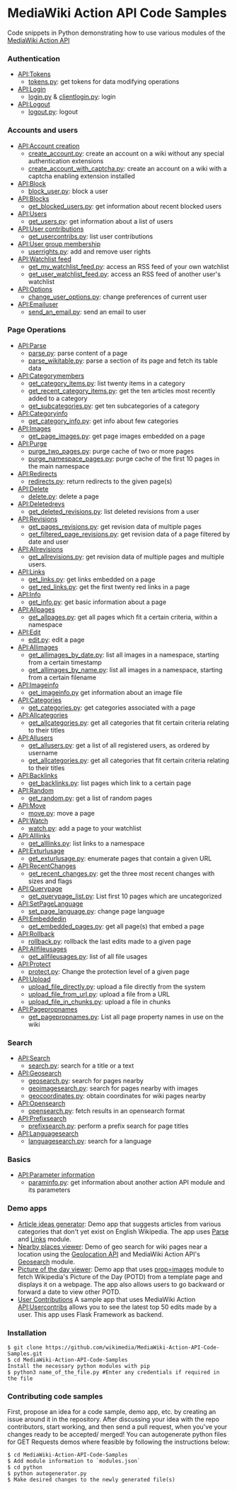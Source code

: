 # MediaWiki Action API Code Samples
Code snippets in Python demonstrating how to use various modules of the [MediaWiki Action API](https://www.mediawiki.org/wiki/API:Main_page)

### Authentication
* [API:Tokens](https://www.mediawiki.org/wiki/API:Tokens)
  * [tokens.py](python/tokens.py): get tokens for data modifying operations
* [API:Login](https://www.mediawiki.org/wiki/API:Login)
  * [login.py](python/login.py) & [clientlogin.py](python/clientlogin.py): login
* [API:Logout](https://www.mediawiki.org/wiki/API:Logout)
  * [logout.py](python/logout.py): logout

### Accounts and users 
* [API:Account creation](https://www.mediawiki.org/wiki/API:Account_creation)
  *  [create_account.py](python/create_account.py): create an account on a wiki without any special authentication extensions
  *  [create_account_with_captcha.py](python/create_account_with_captcha.py): create an account on a wiki with a captcha enabling extension installed
* [API:Block](https://www.mediawiki.org/wiki/API:Block)
  *  [block_user.py](python/block_user.py): block a user
* [API:Blocks](https://www.mediawiki.org/wiki/API:Blocks)
  *  [get_blocked_users.py](python/get_blocked_users.py): get information about recent blocked users
* [API:Users](https://www.mediawiki.org/wiki/API:Users)
  *  [get_users.py](python/get_users.py): get information about a list of users
* [API:User contributions](https://www.mediawiki.org/wiki/API:User_contributions)
  *  [get_usercontribs.py](python/get_usercontribs): list user contributions
* [API:User group membership](https://www.mediawiki.org/wiki/API:User_group_membership)
  *  [userrights.py](python/userrights): add and remove user rights
* [API:Watchlist feed](https://www.mediawiki.org/wiki/API:Watchlist_feed)
  * [get_my_watchlist_feed.py](python/get_my_watchlist_feed.py): access an RSS feed of your own watchlist
  * [get_user_watchlist_feed.py](python/get_user_watchlist_feed.py): access an RSS feed of another user's watchlist
* [API:Options](https://www.mediawiki.org/wiki/API:Options)
  * [change_user_options.py](python/change_user_options.py): change preferences of current user
* [API:Emailuser](https://www.mediawiki.org/wiki/API:Emailuser)
  *  [send_an_email.py](python/send_an_email.py): send an email to user

### Page Operations
* [API:Parse](https://www.mediawiki.org/wiki/API:Parse)
  *  [parse.py](python/parse.py): parse content of a page
  *  [parse_wikitable.py](python/search.py): parse a section of its page and fetch its table data
* [API:Categorymembers](https://www.mediawiki.org/wiki/API:Categorymembers)
  *  [get_category_items.py](python/get_category_items.py): list twenty items in a category
  *  [get_recent_category_items.py](python/get_recent_category_items.py): get the ten articles most recently added to a category
  *  [get_subcategories.py](python/get_subcategories.py): get ten subcategories of a category
* [API:Categoryinfo](https://www.mediawiki.org/wiki/API:Categoryinfo)
  *  [get_category_info.py](python/get_category_info.py): get info about few categories
* [API:Images](https://www.mediawiki.org/wiki/API:Images) 
  * [get_page_images.py](python/get_page_images.py): get page images embedded on a page
* [API:Purge](https://www.mediawiki.org/wiki/API:Purge)
  *  [purge_two_pages.py](python/purge_two_pages.py): purge cache of two or more pages
  *  [purge_namespace_pages.py](python/purge_namespace_pages.py): purge cache of the first 10 pages in the main namespace
* [API:Redirects](https://www.mediawiki.org/wiki/API:Redirects)
  *  [redirects.py](python/redirects.py): return redirects to the given page(s)
* [API:Delete](https://www.mediawiki.org/wiki/API:Delete)
  *  [delete.py](python/delete.py): delete a page
* [API:Deletedrevs](https://www.mediawiki.org/wiki/API:Deletedrevs)
  *  [get_deleted_revisions.py](python/get_deleted_revisions.py): list deleted revisions from a user
* [API:Revisions](https://www.mediawiki.org/wiki/API:Revisions)
  *  [get_pages_revisions.py](python/get_pages_revisions.py): get revision data of multiple pages
  *  [get_filtered_page_revisions.py](python/get_filtered_page_revisions.py): get revision data of a page filtered by date and user
* [API:Allrevisions](https://www.mediawiki.org/wiki/API:Allrevisions)
  *  [get_allrevisions.py](python/get_allrevisions.py): get revision data of multiple pages and multiple users.
* [API:Links](https://www.mediawiki.org/wiki/API:Links)
  *  [get_links.py](python/get_links.py): get links embedded on a page
  *  [get_red_links.py](python/get_red_links.py): get the first twenty red links in a page
* [API:Info](https://www.mediawiki.org/wiki/API:Info)
  * [get_info.py](python/get_info.py): get basic information about a page
* [API:Allpages](https://www.mediawiki.org/wiki/API:Allpages)
  * [get_allpages.py](python/get_allpages.py): get all pages which fit a certain criteria, within a namespace
* [API:Edit](https://www.mediawiki.org/wiki/API:Edit)
  * [edit.py](python/edit.py): edit a page
* [API:Allimages](https://www.mediawiki.org/wiki/API:Allimages)
  * [get_allimages_by_date.py](python/get_allimages_by_date.py): list all images in a namespace, starting from a certain timestamp 
  * [get_allimages_by_name.py](python/get_allimages_by_name.py): list all images in a namespace, starting from a certain filename
* [API:Imageinfo](https://www.mediawiki.org/wiki/API:Imageinfo)
  * [get_imageinfo.py](python/get_imageinfo.py) get information about an image file
* [API:Categories](https://www.mediawiki.org/wiki/API:Categories)
  * [get_categories.py](python/get_categories.py): get categories associated with a page
* [API:Allcategories](https://www.mediawiki.org/wiki/API:Allcategories)
  * [get_allcategories.py](python/get_allcategories.py): get all categories that fit certain criteria relating to their titles
* [API:Allusers](https://www.mediawiki.org/wiki/API:Allusers)
  * [get_allusers.py](python/get_allusers.py): get a list of all registered users, as ordered by username
  * [get_allcategories.py](python/get_allcategories.py): get all categories that fit certain criteria relating to their titles
* [API:Backlinks](https://www.mediawiki.org/wiki/API:Backlinks)
  * [get_backlinks.py](python/get_backlinks.py): list pages which link to a certain page
* [API:Random](https://www.mediawiki.org/wiki/API:Backlinks)
  * [get_random.py](python/get_random.py): get a list of random pages
* [API:Move](https://www.mediawiki.org/wiki/API:Move)
  * [move.py](python/move.py): move a page
* [API:Watch](https://www.mediawiki.org/wiki/API:Watch)
  * [watch.py](python/watch.py): add a page to your watchlist 
* [API:Alllinks](https://www.mediawiki.org/wiki/API:Alllinks)
  * [get_alllinks.py](python/get_alllinks.py): list links to a namespace
* [API:Exturlusage](https://www.mediawiki.org/wiki/API:Exturlusage)
  * [get_exturlusage.py](python/get_exturlusage.py): enumerate pages that contain a given URL
* [API:RecentChanges](https://www.mediawiki.org/wiki/API:RecentChanges)
  * [get_recent_changes.py](python/get_recent_changes.py): get the three most recent changes with sizes and flags
* [API:Querypage](https://www.mediawiki.org/wiki/API:Querypage)
  * [get_querypage_list.py](python/get_querypage_list.py): List first 10 pages which are uncategorized
* [API:SetPageLanguage](https://www.mediawiki.org/wiki/API:SetPageLanguage)
  *  [set_page_language.py](python/set_page_language.py): change page language
* [API:Embeddedin](https://www.mediawiki.org/wiki/API:Embeddedin)
  * [get_embedded_pages.py](python/get_embedded_pages.py): get all page(s) that embed a page
* [API:Rollback](https://www.mediawiki.org/wiki/API:Rollback)
  * [rollback.py](python/rollback.py): rollback the last edits made to a given page
* [API:Allfileusages](https://www.mediawiki.org/wiki/API:Allfileusages)
  * [get_allfileusages.py](python/get_allfileusages.py): list of all file usages
* [API:Protect](https://www.mediawiki.org/wiki/API:Protect)
  * [protect.py](python/protect.py): Change the protection level of a given page
* [API:Upload](https://www.mediawiki.org/wiki/API:Upload)
  * [upload_file_directly.py](python/upload_file_directly.py): upload a file directly from the system
  * [upload_file_from_url.py](python/upload_file_from_url.py): upload a file from a URL 
  * [upload_file_in_chunks.py](python/upload_file_in_chunks.py): upload a file in chunks
* [API:Pagepropnames](https://www.mediawiki.org/wiki/API:Pagepropnames)
  * [get_pagepropnames.py](python/get_pagepropnames.py): List all page property names in use on the wiki

### Search 
* [API:Search](https://www.mediawiki.org/wiki/API:Search)
  * [search.py](python/search.py): search for a title or a text
* [API:Geosearch](https://www.mediawiki.org/wiki/API:Geosearch)
  * [geosearch.py](python/geosearch.py): search for pages nearby
  * [geoimagesearch.py](python/geoimagesearch.py): search for pages nearby with images
  * [geocoordinates.py](python/geocoordinates.py): obtain coordinates for wiki pages nearby
* [API:Opensearch](https://www.mediawiki.org/wiki/API:Opensearch)
  * [opensearch.py](python/opensearch.py): fetch results in an opensearch format
* [API:Prefixsearch](https://www.mediawiki.org/wiki/API:Prefixsearch)
  * [prefixsearch.py](python/prefixsearch.py): perform a prefix search for page titles
* [API:Languagesearch](https://www.mediawiki.org/wiki/API:Languagesearch)
  * [languagesearch.py](python/languagesearch.py): search for a language 

### Basics
* [API:Parameter information](https://www.mediawiki.org/wiki/API:Parameter_information)
  * [paraminfo.py](python/paraminfo.py): get information about another action API module and its parameters

### Demo apps
* [Article ideas generator](python/demos/article-ideas-generator): 
Demo app that suggests articles from various categories that don't yet exist on English Wikipedia. The app uses [Parse](https://www.mediawiki.org/wiki/API:Parse) and [Links](https://www.mediawiki.org/wiki/API:Links) module.
* [Nearby places viewer](python/demos/nearby-places-viewer): 
Demo of geo search for wiki pages near a location using the [Geolocation API](https://developer.mozilla.org/en-US/docs/Web/API/Geolocation_API) and MediaWiki Action API's [Geosearch](https://www.mediawiki.org/wiki/API:Geosearch) module.
* [Picture of the day viewer](python/demos/picture-of-the-day-viewer):
Demo app that uses [prop=images](https://www.mediawiki.org/wiki/API:Images) module to fetch Wikipedia's Picture of the Day (POTD) from a template page and displays it on a webpage. The app also allows users to go backward or forward a date to view other POTD.
* [User Contributions](python/demos/UserContributions)
A sample app that uses MediaWiki Action [API:Usercontribs](https://www.mediawiki.org/wiki/API:Usercontribs) allows you to see the latest top 50 edits made by a user. This app uses Flask Framework as backend.

### Installation
```
$ git clone https://github.com/wikimedia/MediaWiki-Action-API-Code-Samples.git
$ cd MediaWiki-Action-API-Code-Samples
Install the necessary python modules with pip
$ python3 name_of_the_file.py #Enter any credentials if required in the file
```

### Contributing code samples
First, propose an idea for a code sample, demo app, etc. by creating an issue around it in the repository. After discussing your idea with the repo contributors, start working, and then send a pull request, when you've your changes ready to be accepted/ merged! You can autogenerate python files for GET Requests demos where feasible by following the instructions below:
```
$ cd MediaWiki-Action-API-Code-Samples
$ Add module information to `modules.json`
$ cd python
$ python autogenerator.py
$ Make desired changes to the newly generated file(s)
```
